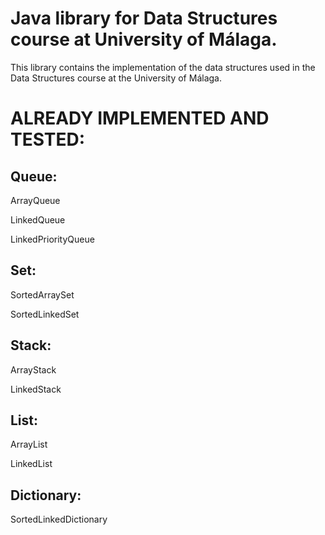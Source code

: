 # Java library for Data Structures course at University of Málaga. #

This library contains the implementation of the data structures used in the Data Structures course at the University of Málaga.

# ALREADY IMPLEMENTED AND TESTED:
## Queue:
ArrayQueue

LinkedQueue

LinkedPriorityQueue
## Set:
SortedArraySet

SortedLinkedSet
## Stack:
ArrayStack

LinkedStack
## List:
ArrayList

LinkedList
## Dictionary:
SortedLinkedDictionary
